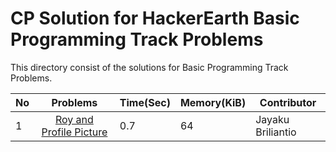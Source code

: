 # CP Solution for HackerEarth Basic Programming Track Problems

This directory consist of the solutions for Basic Programming Track Problems.

|**No**| **Problems**      | **Time(Sec)** | **Memory(KiB)** | **Contributor** |
| ---- |:-----------------:| -------- | ---------- | ----------------- |
| 1 | [Roy and Profile Picture](./roy_and_profile_picture.c) | 0.7 | 64 | Jayaku Briliantio |
